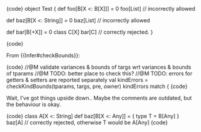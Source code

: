 {code}
object Test {
  def foo[B[X <: B[X]]] = 0
  foo[List] // incorrectly allowed

  def baz[B[X <: String]] = 0
  baz[List] // incorrectly allowed

  def bar[B[+X]] = 0
  class C[X]
  bar[C] // correctly rejected.
}

{code}

From {{Infer#checkBounds}}:

{code}
        //@M validate variances & bounds of targs wrt variances & bounds of tparams
        //@M TODO: better place to check this?
        //@M TODO: errors for getters & setters are reported separately
        val kindErrors = checkKindBounds(tparams, targs, pre, owner)
        kindErrors match {
{code}



Wait, I've got things upside down.. Maybe the comments are outdated, but the behaviour is okay.

{code}
  class A[X <: String]
  def baz[B[X <: Any]] = { type T = B[Any] }
  baz[A] // correctly rejected, otherwise T would be A[Any]
{code}

